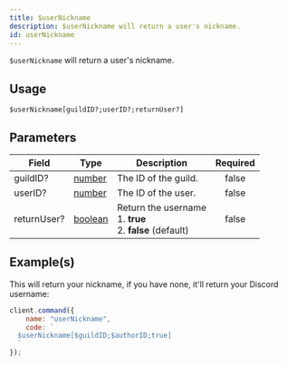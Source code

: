 ```yaml
---
title: $userNickname
description: $userNickname will return a user's nickname.
id: userNickname
---
```


`$userNickname` will return a user's nickname.

## Usage

```aoi
$userNickname[guildID?;userID?;returnUser?]
```

## Parameters

| Field       | Type                                                                                                | Description                                                          | Required |
| ----------- | --------------------------------------------------------------------------------------------------- | -------------------------------------------------------------------- | :------: |
| guildID?    | [number](https://developer.mozilla.org/en-US/docs/Web/JavaScript/Reference/Global_Objects/Number)   | The ID of the guild.                                                 |  false   |
| userID?     | [number](https://developer.mozilla.org/en-US/docs/Web/JavaScript/Reference/Global_Objects/Number)   | The ID of the user.                                                  |  false   |
| returnUser? | [boolean](https://developer.mozilla.org/en-US/docs/Web/JavaScript/Reference/Global_Objects/Boolean) | Return the username <br /> 1. **true** <br /> 2. **false** (default) |  false   |

## Example(s)

This will return your nickname, if you have none, it'll return your Discord username:

```javascript
client.command({
    name: "userNickname",
    code: `
  $userNickname[$guildID;$authorID;true]
  `
});
```
